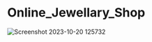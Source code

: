 # Online_Jewellary_Shop



![Screenshot 2023-10-20 125732](https://github.com/Manu-18/Online_Jewellary_Shop/assets/139128640/1c177b7d-149f-4053-93a4-b7746d7a7d50)
